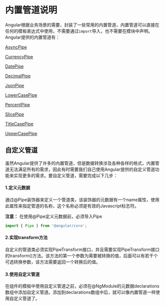 # 内置管道说明
Angular根据业务场景的需要，封装了一些常用的内置管道，内置管道可以直接在任何的模板表达式中使用，不需要通过`import`导入，也不需要在模块中声明。Angular提供的内置管道有：

[AsyncPipe](./asyncPipe.md)

[CurrencyPipe](./currencyPipe.md)

[DatePipe](./datePipe.md)

[DecimalPipe](./decimalPipe.md)

[JsonPipe](./jsonPipe.md)

[LowerCasePipe](./lowercasePipe.md)

[PercentPipe](./percentPipe.md)

[SlicePipe](./slicePipe.md)

[TitleCasePipe](./titlecasePipe.md)

[UpperCasePipe](./uppercasePipe.md)

## 自定义管道
虽然Angular提供了许多的内置管道，但是数据转换涉及各种各样的格式，内置管道无法满足所有的需求，因此有时需要我们自己使用Angular提供的自定义管道功能来实现更多的需求。要自定义管道，需要完成以下几步：

#### 1.定义元数据
通过@Pipe装饰器来定义一个管道类，该装饰器的元数据有一个name属性，使用此属性来指定管道的名称，这个名称必须是有效的Javascript标志符。

**注意：** 在使用@Pipe定义元数据前，必须导入Pipe
```javascript
import { Pipe } from '@angular/core';
```

#### 2.实现transform方法
自定义的管道类必须实现PipeTransform接口，并且需要实现PipeTransform接口的transform()方法。该方法的第一个参数为需要被转换的值，后面可以有若干个可选转换参数，该方法需要返回一个转换后的值。

#### 3.使用自定义管道
在组件的模板中使用自定义管道之前，必须在@NgModule的元数据declarations数组中添加自定义管道。添加到declarations数组中后，就可以像内置管道一样使用自定义管道了。